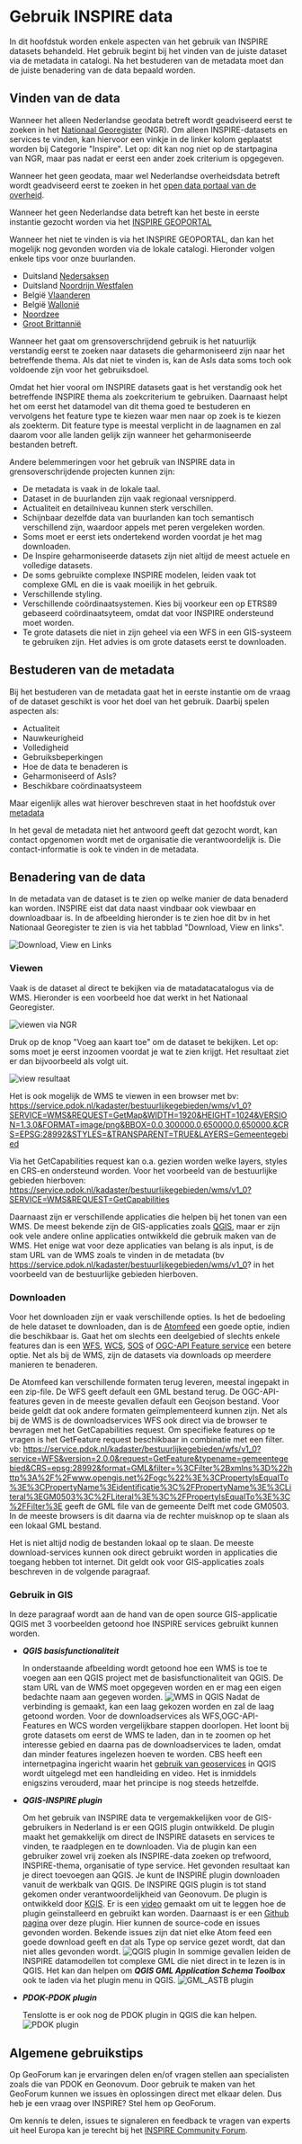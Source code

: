 # Gebruik INSPIRE data

In dit hoofdstuk worden enkele aspecten van het gebruik van INSPIRE datasets behandeld.
Het gebruik begint bij het vinden van de juiste dataset via de metadata in catalogi. 
Na het bestuderen van de metadata moet dan de juiste benadering van de data bepaald worden.

## Vinden van de data

Wanneer het alleen Nederlandse geodata betreft wordt geadviseerd eerst te zoeken in het <a href="https://www.nationaalgeoregister.nl/" target="_blank">Nationaal Georegister</a> (NGR). Om alleen INSPIRE-datasets en services te vinden, kan hiervoor een vinkje in de linker kolom geplaatst worden bij Categorie "Inspire". Let op: dit kan nog niet op de startpagina van NGR, maar pas nadat er eerst een ander zoek criterium is opgegeven.

Wanneer het geen geodata, maar wel Nederlandse overheidsdata betreft wordt geadviseerd eerst te zoeken in het <a href="https://data.overheid.nl/" target="_blank">open data portaal van de overheid</a>.

Wanneer het geen Nederlandse data betreft kan het beste in eerste instantie gezocht worden via het <a href="https://inspire-geoportal.ec.europa.eu/" target="_blank">INSPIRE GEOPORTAL</a>

Wanneer het niet te vinden is via het INSPIRE GEOPORTAL, dan kan het mogelijk nog gevonden worden via de lokale catalogi.
Hieronder volgen enkele tips voor onze buurlanden.
- Duitsland <a href="https://www.geodaten.niedersachsen.de/" target="_blank">Nedersaksen</a>
- Duitsland <a href="https://www.geoportal.nrw/" target="_blank"> Noordrijn Westfalen</a>
- België <a href="https://www.geopunt.be/" target="_blank">Vlaanderen</a>
- België <a href="http://geoportail.wallonie.be/" target="_blank">Wallonië</a>
- <a href="https://www.noordzeeloket.nl/beheer/noordzeeatlas/" target="_blank">Noordzee</a>
- <a href="https://www.gov.uk/guidance/how-to-access-natural-englands-maps-and-data/" target="_blank">Groot Brittannië</a>

Wanneer het gaat om grensoverschrijdend gebruik is het natuurlijk verstandig eerst te zoeken naar datasets die geharmoniseerd zijn naar het betreffende thema. 
Als dat niet te vinden is, kan de AsIs data soms toch ook voldoende zijn voor het gebruiksdoel.

Omdat het hier vooral om INSPIRE datasets gaat is het verstandig ook het betreffende INSPIRE thema als zoekcriterium te gebruiken. 
Daarnaast helpt het om eerst het datamodel van dit thema goed te bestuderen en vervolgens het feature type te kiezen waar men naar op zoek is te kiezen als zoekterm. 
Dit feature type is meestal verplicht in de laagnamen en zal daarom voor alle landen gelijk zijn wanneer het geharmoniseerde bestanden betreft.

Andere belemmeringen voor het gebruik van INSPIRE data in grensoverschrijdende projecten kunnen zijn:
- De metadata is vaak in de lokale taal.
- Dataset in de buurlanden zijn vaak regionaal versnipperd.
- Actualiteit en detailniveau kunnen sterk verschillen.
- Schijnbaar dezelfde data van buurlanden kan toch semantisch verschillend zijn, waardoor appels met peren vergeleken worden.
- Soms moet er eerst iets ondertekend worden voordat je het mag downloaden.
- De Inspire geharmoniseerde datasets zijn niet altijd de meest actuele en volledige datasets.
- De soms gebruikte complexe INSPIRE modelen, leiden vaak tot complexe GML en die is vaak moeilijk in het gebruik.
- Verschillende styling.
- Verschillende coördinaatsystemen. Kies bij voorkeur een op ETRS89 gebaseerd coördinaatsyteem, omdat dat voor INSPIRE ondersteund moet worden.
- Te grote datasets die niet in zijn geheel via een WFS in een GIS-systeem te gebruiken zijn. Het advies is om grote datasets eerst te downloaden.

## Bestuderen van de metadata
Bij het bestuderen van de metadata gaat het in eerste instantie om de vraag of de dataset geschikt is voor het doel van het gebruik. 
Daarbij spelen aspecten als:
- Actualiteit
- Nauwkeurigheid
- Volledigheid
- Gebruiksbeperkingen
- Hoe de data te benaderen is
- Geharmoniseerd of AsIs?
- Beschikbare coördinaatsysteem

Maar eigenlijk alles wat hierover beschreven staat in het hoofdstuk over [metadata](#metadata)

In het geval de metadata niet het antwoord geeft dat gezocht wordt, kan contact opgenomen wordt met de organisatie die verantwoordelijk is. Die contact-informatie is ook te vinden in de metadata.

## Benadering van de data
In de metadata van de dataset is te zien op welke manier de data benaderd kan worden.
INSPIRE eist dat data naast vindbaar ook viewbaar en downloadbaar is. 
In de afbeelding hieronder is te zien hoe dit bv in het Nationaal Georegister te zien is via het tabblad "Download, View en links".

![Download, View en Links](media/gebruik_benaderen.png "Download, View en Links")

### Viewen

Vaak is de dataset al direct te bekijken via de matadatacatalogus via de WMS. Hieronder is een voorbeeld hoe dat werkt in het Nationaal Georegister.

![viewen via NGR](media/view1.png "viewen via NGR")

Druk op de knop "Voeg aan kaart toe" om de dataset te bekijken.
Let op: soms moet je eerst inzoomen voordat je wat te zien krijgt.
Het resultaat ziet er dan bijvoorbeeld als volgt uit.

![view resultaat](media/view2.png "view resultaat")

Het is ook mogelijk de WMS te viewen in een browser met bv: 
https://service.pdok.nl/kadaster/bestuurlijkegebieden/wms/v1_0?SERVICE=WMS&REQUEST=GetMap&WIDTH=1920&HEIGHT=1024&VERSION=1.3.0&FORMAT=image/png&BBOX=0.0,300000.0,650000.0,650000.&CRS=EPSG:28992&STYLES=&TRANSPARENT=TRUE&LAYERS=Gemeentegebied

Via het GetCapabilities request kan o.a. gezien worden welke layers, styles en CRS-en ondersteund worden. Voor het voorbeeld van de bestuurlijke gebieden hierboven:
https://service.pdok.nl/kadaster/bestuurlijkegebieden/wms/v1_0?SERVICE=WMS&REQUEST=GetCapabilities

Daarnaast zijn er verschillende applicaties die helpen bij het tonen van een WMS. De meest bekende zijn de GIS-applicaties zoals [QGIS](#gebruik-in-gis), maar er zijn ook vele andere online applicaties ontwikkeld die gebruik maken van de WMS. Het enige wat voor deze applicaties van belang is als input, is de stam URL van de WMS zoals te vinden in de metadata (bv https://service.pdok.nl/kadaster/bestuurlijkegebieden/wms/v1_0? in het voorbeeld van de bestuurlijke gebieden hierboven.

### Downloaden
Voor het downloaden zijn er vaak verschillende opties. Is het de bedoeling de hele dataset te downloaden, dan is de [Atomfeed](#atom-feed) een goede optie, indien die beschikbaar is. Gaat het om slechts een deelgebied of slechts enkele features dan is een [WFS](#wfs), [WCS](#wcs), [SOS](#sos) of [OGC-API Feature service](#ogc-api-s) een betere optie. Net als bij de WMS, zijn de datasets via downloads op meerdere manieren te benaderen.

De Atomfeed kan verschillende formaten terug leveren, meestal ingepakt in een zip-file. De WFS geeft default een GML bestand terug. De OGC-API-features geven in de meeste gevallen default een Geojson bestand. Voor beide geldt dat ook andere formaten geïmplementeerd kunnen zijn. 
Net als bij de WMS is de downloadservices WFS ook direct via de browser te bevragen met het GetCapabilities request. Om specifieke features op te vragen is het GetFeature request beschikbaar in combinatie met een filter. vb:
https://service.pdok.nl/kadaster/bestuurlijkegebieden/wfs/v1_0?service=WFS&version=2.0.0&request=GetFeature&typename=gemeentegebied&CRS=epsg:28992&format=GML&filter=%3CFilter%2Bxmlns%3D%22http%3A%2F%2Fwww.opengis.net%2Fogc%22%3E%3CPropertyIsEqualTo%3E%3CPropertyName%3Eidentificatie%3C%2FPropertyName%3E%3CLiteral%3EGM0503%3C%2FLiteral%3E%3C%2FPropertyIsEqualTo%3E%3C%2FFilter%3E 
geeft de GML file van de gemeente Delft met code GM0503. In de meeste browsers is dit daarna via de rechter muisknop op te slaan als een lokaal GML bestand. 

Het is niet altijd nodig de bestanden lokaal op te slaan. De meeste download-services kunnen ook direct gebruikt worden in applicaties die toegang hebben tot internet. Dit geldt ook voor GIS-applicaties zoals beschreven in de volgende paragraaf.

### Gebruik in GIS

In deze paragraaf wordt aan de hand van de open source GIS-applicatie QGIS met 3 voorbeelden getoond hoe INSPIRE services gebruikt kunnen worden.

- ***QGIS basisfunctionaliteit***

    In onderstaande afbeelding wordt getoond hoe een WMS is toe te voegen aan een QGIS project met de basisfunctionaliteit van QGIS. De stam URL van de WMS moet opgegeven worden en er mag een eigen bedachte naam aan gegeven worden. 
    ![WMS in QGIS](media/WMS_QGIS.png "WMS verbinding maken in QGIS")
    Nadat de verbinding is gemaakt, kan een laag gekozen worden en zal de laag getoond worden.
    Voor de downloadservices als WFS,OGC-API- Features en WCS worden vergelijkbare stappen doorlopen. Het loont bij grote datasets om eerst de WMS te laden, dan in te zoomen op het interesse gebied en daarna pas de downloadservices te laden, omdat dan minder features ingelezen hoeven te worden. 
    CBS heeft een internetpagina ingericht waarin het <a href="https://www.cbs.nl/geoservices/" target="_blank">gebruik van geoservices</a> in QGIS wordt uitgelegd met een handleiding en video. Het is inmiddels enigszins verouderd, maar het principe is nog steeds hetzelfde.

- ***QGIS-INSPIRE plugin***

    Om het gebruik van INSPIRE data te vergemakkelijken voor de GIS-gebruikers in Nederland is er een QGIS plugin ontwikkeld. De plugin maakt het gemakkelijk om direct de INSPIRE datasets en services te vinden, te raadplegen en te downloaden. Via de plugin kan een gebruiker zowel vrij zoeken als INSPIRE-data zoeken op trefwoord, INSPIRE-thema, organisatie of type service. Het gevonden resultaat kan je direct toevoegen aan QGIS. Je kunt de INSPIRE plugin downloaden vanuit de werkbalk van QGIS. 
    De INSPIRE QGIS plugin is tot stand gekomen onder verantwoordelijkheid van Geonovum. De plugin is ontwikkeld door <a href="https://kgis.be/" target="_blank">KGIS</a>.
    Er is een <a href="https://youtu.be/X-LPuf5Vchg" target="_blank">video</a> gemaakt om uit te leggen hoe de plugin geïnstalleerd en gebruikt kan worden.
    Daarnaast is er een <a href="https://github.com/warrieka/inspireNL" target="_blank">Github pagina</a> over deze plugin. Hier kunnen de source-code en issues gevonden worden. Bekende issues zijn dat niet elke Atom feed een goede download geeft en dat als Type op service gezet wordt, dat dan niet alles gevonden wordt.
    ![QGIS plugin](media/QGIS_plugin.png "QGIS INSPIRE plugin")
    In sommige gevallen leiden de INSPIRE datamodellen tot complexe GML die niet direct in te lezen is in QGIS.
    Het kan dan helpen om ***QGIS GML Application Schema Toolbox*** ook te laden via het plugin menu in QGIS.
    ![GML_ASTB plugin](media/GML_ASTB.png "QGIS GML Application Schema Toolbox plugin")

- ***PDOK-PDOK plugin***

    Tenslotte is er ook nog de PDOK plugin in QGIS die kan helpen.
    ![PDOK plugin](media/PDOK_plugin.png "QGIS PDOK plugin")

## Algemene gebruikstips

Op GeoForum kan je ervaringen delen en/of vragen stellen aan specialisten zoals die van PDOK en Geonovum. Door gebruik te maken van het GeoForum kunnen we issues èn oplossingen direct met elkaar delen. Dus heb je een vraag over INSPIRE? Stel hem op GeoForum.

Om kennis te delen, issues te signaleren en feedback te vragen van experts uit heel Europa kan je terecht bij het <a href="https://inspire.ec.europa.eu/inspire-helpdesk" target="_blank">INSPIRE Community Forum</a>.

